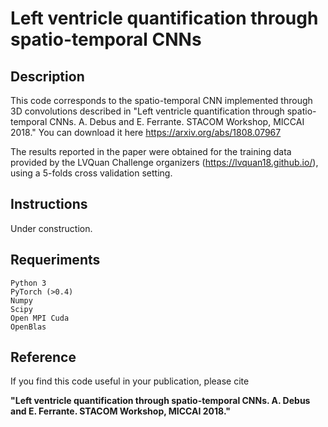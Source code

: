 # Left ventricle quantification through spatio-temporal CNNs

## Description

This code corresponds to the spatio-temporal CNN implemented through 3D convolutions described in "Left ventricle quantification through spatio-temporal CNNs. A. Debus and E. Ferrante. STACOM Workshop, MICCAI 2018."  You can download it here https://arxiv.org/abs/1808.07967

The results reported in the paper were obtained for the training data provided by the LVQuan Challenge organizers (https://lvquan18.github.io/), using a 5-folds cross validation setting.

## Instructions

Under construction.

## Requeriments

```
Python 3
PyTorch (>0.4)
Numpy
Scipy
Open MPI Cuda
OpenBlas
```

## Reference

If you find this code useful in your publication, please cite 

**"Left ventricle quantification through spatio-temporal CNNs. A. Debus and E. Ferrante. STACOM Workshop, MICCAI 2018."**
